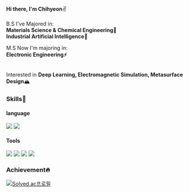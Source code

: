 

**Hi there, I'm Chihyeon**✌️<Br><Br>
B.S I've Majored in:<Br>
**Materials Science & Chemical Engineering🔬**<Br>
**Industrial Artificial Intelligence🤖**<Br>

M.S Now I'm majoring in:<Br>
**Electronic Engineering⚡️**<Br><Br>

Interested in **Deep Learning, Electromagnetic Simulation, Metasurface Design**🏔

### Skills💪
#### language
<img src="https://img.shields.io/badge/Python-3776AB?style=for-the-badge&logo=python&logoColor=white"> <img src="https://img.shields.io/badge/R-276DC3?style=for-the-badge&logo=R&logoColor=white">
  
#### Tools
<img src="https://img.shields.io/badge/jupyter-F37626?style=for-the-badge&logo=jupyter&logoColor=white"> <img src="https://img.shields.io/badge/Rstudio-75AADB?style=for-the-badge&logo=Rstudio&logoColor=white"> <img src="https://img.shields.io/badge/TensorFlow-FF6F00?style=for-the-badge&&logo=TensorFlow&logoColor=white"/> <img src="https://img.shields.io/badge/Java-31A8FF?style=for-the-badge&&logo=OpenJDK&logoColor=white"/> 
  
### Achievement🔥
[![Solved.ac프로필](http://mazassumnida.wtf/api/mini/generate_badge?boj=shownu_husband)](https://solved.ac/shownu_husband)
